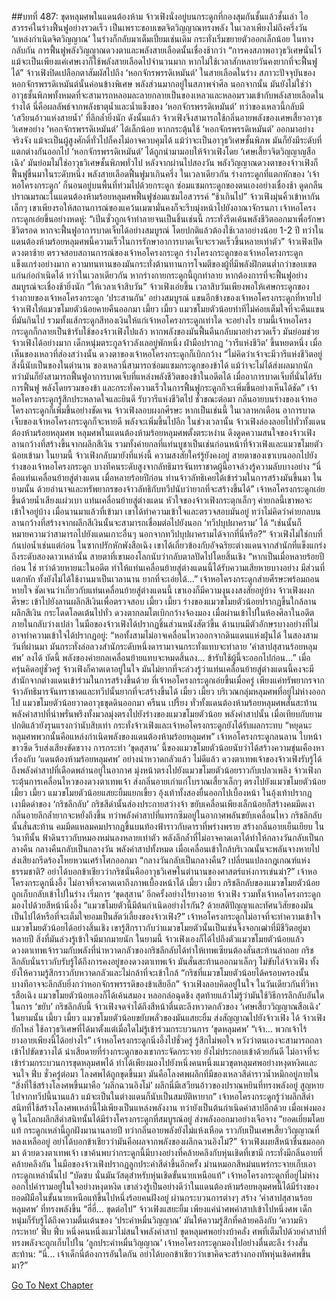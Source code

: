 ##บทที่ 487: ขุดหลุมศพในแดนต้องห้าม
จ้าวเฟิงนั่งอยู่บนกระดูกที่กองสุมกันชั้นแล้วชั้นเล่า ไอสวรรค์ในร่างฟื้นฟูอย่างรวดเร็ว
เป็นเพราะขอบเขตจิตวิญญาณทรงพลัง ในเวลาเพียงไม่ถึงครึ่งวัน ‘แหล่งกำเนิดจิตวิญญาณ’ ในร่างก็กลับมาเต็มเปี่ยมเช่นเดิม กระทั่งเริ่มขยายตัวออกเล็กน้อย
ในทางกลับกัน การฟื้นฟูพลังวิญญาณดวงตาและพลังสายเลือดนั้นเชื่องช้ากว่า
“การคงสภาพอาวุธวิเศษนั่นไว้ แม้จะเป็นเพียงแค่เศษเงาก็ใช้พลังสายเลือดไปจำนวนมาก หากไม่ใช้เวลาสักหลายวันคงยากที่จะฟื้นฟูได้”
จ้าวเฟิงปิดเปลือกตาสัมผัสไปถึง ‘หอกจักรพรรดิเหมันต์’ ในสายเลือดในร่าง
สภาวะปัจจุบันของหอกจักรพรรดิเหมันต์นั้นค่อนข้างพิเศษ พลังส่วนมากอยู่ในสภาพจำศีล
นอกจากนั้น มันยังไม่ใช่ว่าอาวุธชั้นพิภพทั้งหมดที่จะสามารถหลอมละลายกลายเป็นของเหลวและหลอมรวมเข้ากับพลังสายเลือดในร่างได้
นี่คือผลลัพธ์จากพลังธาตุน้ำและน้ำแข็งของ ‘หอกจักรพรรดิเหมันต์’ ทว่าของเหลวนี้กลับมี ‘เสวียนอ้าวแห่งสายน้ำ’ ที่ลึกล้ำยิ่งนัก
ดังนั้นแล้ว จ้าวเฟิงจึงสามารถใช้กลิ่นอายพลังของเศษเสี้ยวอาวุธวิเศษอย่าง ‘หอกจักรพรรดิเหมันต์’ ได้เล็กน้อย
หากกระตุ้นใช้ ‘หอกจักรพรรดิเหมันต์’ ออกมาอย่างจริงจัง แม้จะเป็นผู้สูงศักดิ์ทั่วไปก็คงไม่อาจควบคุมได้
แม้ว่าจะเป็นอาวุธวิเศษชั้นพิภพ มันก็ยังมีระดับที่แตกต่างกันออกไป ‘หอกจักรพรรดิเหมันต์’ ได้ถูกนำมามอบให้จ้าวเฟิงโดย ‘เศษเสี้ยวจิตวิญญาญสือเฉิง’ มันย่อมไม่ใช่อาวุธวิเศษชั้นพิภพทั่วไป
หลังจากผ่านไปสองวัน
พลังวิญญาณดวงตาของจ้าวเฟิงก็ฟื้นฟูขึ้นมาในระดับหนึ่ง พลังสายเลือดฟื้นฟูมาเกินครึ่ง
ในเวลาเดียวกัน ร่างกระดูกที่แตกหักของ ‘เจ้าหอโครงกระดูก’ ก็นอนอยู่บนพื้นที่ท่วมไปด้วยกระดูก ซ่อมแซมกระดูกของตนเองอย่างเชื่องช้า ดูดกลืนปราณมรณะในแดนต้องห้ามร้อยหลุมศพฟื้นฟูซ่อมแซมไอสวรรค์
“ช้าเกินไป”
จ้าวเฟิงมุ่นคิ้วเข้าหากันเล็กๆ
เขาเพียงรอให้สถานการณ์ของแคว้นเมฆามั่นคงก็จะรีบมุ่งหน้าไปยังอาณาจักรนภา
เจ้าหอโครงกระดูกเอ่ยขึ้นอย่างหดหู่: “เปิ่นซั่วถูกเจ้าทำลายจนเป็นชิ้นเช่นนี้ กระทั่งรีดเค้นพลังชีวิตออกมาเพื่อรักษาชีวิตรอด หากจะฟื้นฟูอาการบาดเจ็บได้อย่างสมบูรณ์ โดยปกติแล้วต้องใช้เวลาอย่างน้อย 1-2 ปี ทว่าในแดนต้องห้ามร้อยหลุมศพนี้ความเร็วในการรักษาอาการบาดเจ็บจะรวดเร็วขึ้นหลายเท่าตัว”
จ้าวเฟิงเปิดดวงตาซ้าย ตรวจสอบสถานการณ์ของเจ้าหอโครงกระดูก
ร่างโครงกระดูกของเจ้าหอโครงกระดูกแข็งแกร่งอย่างมาก ความทนทานของมันกระทั่งต้านทานการโจมตีของผู้ที่มีพลังฝึกตนต่ำกว่าขอบเขตแก่นก่อกำเนิดได้
ทว่าในเวลาเดียวกัน หากร่างกายกระดูกนี้ถูกทำลาย หากต้องการที่จะฟื้นฟูอย่างสมบูรณ์จะเชื่องช้ายิ่งนัก
“ให้เวลาเจ้าสิบวัน”
จ้าวเฟิงเอ่ยขึ้น เวลาสิบวันเพียงพอให้เศษกระดูกของร่างกายของเจ้าหอโครงกระดูก ‘ประสานกัน’ อย่างสมบูรณ์
แขนอีกข้างของเจ้าหอโครงกระดูกที่หายไป จ้าวเฟิงให้แมวขโมยตัวน้อยคายคืนออกมา
เมี้ยว เมี้ยว
แมวขโมยตัวน้อยท่าทีไม่ค่อยเต็มใจที่จะคืนแขนที่มันกินไป รวมทั้งแส้กระดูกสีทองเงินให้แก่เจ้าหอโครงกระดูกเท่าใด
จะอย่างไร ยามนี้เจ้าหอโครงกระดูกก็กลายเป็นข้ารับใช้ของจ้าวเฟิงไปแล้ว หากพลังของมันฟื้นคืนกลับมาอย่างรวดเร็ว มันย่อมช่วยจ้าวเฟิงได้อย่างมาก
เด็กหนุ่มตระกูลจ้าวลังเลอยู่พักหนึ่ง ฝ่ามือปรากฏ ‘วารีแห่งชีวิต’ ขึ้นหยดหนึ่ง
เมื่อเห็นของเหลวที่ส่องสว่างนั้น ดวงตาของเจ้าหอโครงกระดูกก็เบิกกว้าง
“ไม่คิดว่าเจ้าจะมีวารีแห่งชีวิตอยู่ สิ่งนี้นับเป็นของในตำนาน ของเหลวนี่สามารถซ่อมแซมกระดูกของข้าได้ แม้ว่าจะไม่ได้ส่งผลมากนัก ทว่ามันก็ยังสามารถฟื้นฟูอาการบาดเจ็บที่แหล่งพลังชีวิตของข้าในอดีตได้ เมื่ออาการบาดเจ็บที่นั่นได้รับการฟื้นฟู พลังโดยรวมของข้า และกระทั่งความเร็วในการฟื้นฟูกระดูกก็จะเพิ่มขึ้นอย่างเห็นได้ชัด”
เจ้าหอโครงกระดูกรู้สึกประหลาดใจและยินดี รับวารีแห่งชีวิตไป
ชั่วขณะต่อมา กลิ่นอายบนร่างของเจ้าหอโครงกระดูกก็เพิ่มขึ้นอย่างชัดเจน
จ้าวเฟิงลอบผงกศีรษะ หากเป็นเช่นนี้ ในเวลาหกเดือน อาการบาดเจ็บของเจ้าหอโครงกระดูกก็จะหายดี พลังจะเพิ่มขึ้นไปอีก
ในช่วงเวลานั้น จ้าวเฟิงล่องลอยไปทั่วทั้งแดนต้องห้ามร้อยหลุมศพ
หลุมศพในแดนต้องห้ามร้อยหลุมศพตั้งตระหง่าน ดึงดูดความสนใจของจ้าวเฟิง
ลานกว้างที่สร้างขึ้นจากผลึกสีเงิน รวมทั้งค่ายกลที่แท่นบูชาเป็นเช่นก่อนหน้าที่จ้าวเฟิงและแมวขโมยตัวน้อยเข้ามา
ในยามนี้ จ้าวเฟิงกลับมายังที่แห่งนี้ ความสงสัยใคร่รู้ยังคงอยู่
สายตาของเขาเบนออกไปยังร่างของเจ้าหอโครงกระดูก บางทีคนระดับสูงจากลัทธิมารจันทราชาดผู้นี้อาจล่วงรู้ความลับบางอย่าง
“นี่คือแท่นเคลื่อนย้ายสู่ต่างแดน เมื่อหลายร้อยปีก่อน ท่านจ้าวลัทธิเคยได้เข้าร่วมในการสร้างมันขึ้นมา ในยามนั้น ด้วยอำนาจและทรัพยากรของจ้าวลัทธิกับทวีปนับว่ายากที่จะสร้างขึ้นได้”
เจ้าหอโครงกระดูกเอ่ยขึ้นด้วยน้ำเสียงแผ่วเบา
แท่นเคลื่อนย้ายสู่ต่างแดน
หัวใจของจ้าวเฟิงกระตุกเล็กๆ ค่ายกลนี้เขาพอจะเข้าใจอยู่บ้าง เมื่อนานมาแล้วที่เข้ามา เขาได้ทำความเข้าใจและตรวจสอบมันอยู่
ทว่าไม่คิดว่าค่ายกลบนลานกว้างที่สร้างจากผลึกสีเงินนั้นจะสามารถเชื่อมต่อไปยังนอก ‘ทวีปบุปผาคราม’ ได้
“เช่นนั้นก็หมายความว่าสามารถไปยังแดนเกาะอื่นๆ นอกจากทวีปบุปผาครามได้จากที่นี่หรือ?”
จ้าวเฟิงไม่ใช่กบที่ก้นบ่อน้ำเช่นแต่ก่อน
ในซากปรักหักพังสือเฉิง เขาได้เกี่ยวข้องกับอัจฉริยะต่างแดนจากสำนักที่แข็งแกร่งถึงระดับสองดาวเหล่านั้น สายตาที่เขามองโลกนับว่ากลับตาลปัดไปโดยสิ้นเชิง
“หากเป็นเมื่อหลายร้อยปีก่อน ใช่ ทว่าด้วยหายนะในอดีต ทำให้แท่นเคลื่อนย้ายสู่ต่างแดนนี้ได้รับความเสียหายบางอย่าง มีส่วนที่แตกหัก ทั้งยังไม่ได้ใช้งานมาเป็นเวลานาน ยากที่จะเอ่ยได้...”
เจ้าหอโครงกระดูกส่ายศีรษะพร้อมถอนหายใจ
ชัดเจนว่าเกี่ยวกับแท่นเคลื่อนย้ายสู่ต่างแดนนี้ เขาเองก็มีความงุนงงสงสัยอยู่บ้าง
จ้าวเฟิงผงกศีรษะ เข้าไปยังลานผลึกสีเงินเพื่อตรวจสอบ
เมี้ยว เมี้ยว
ร่างของแมวขโมยตัวน้อยปรากฏขึ้นใกล้ลานผลึกสีเงิน กระโดดโลดเต้นไปทั่ว ดวงตากลมโตเบิกกว้างจ้องมอง
เมื่อผ่านเข้าไปในห้องศิลาในอดีต ภายในกลับว่างเปล่า
ในมือของจ้าวเฟิงได้ปรากฏชิ้นส่วนหนังสัตว์ขึ้น ด้านบนมีตัวอักษรบางอย่างที่ไม่อาจทำความเข้าใจได้ปรากฏอยู่: “หอทั้งสามไม่อาจเคลื่อนไหวออกจากดินแดนแห่งฝุ่นได้ ในสองสามวันที่ผ่านมา มันกระทั่งล่อลวงสำนักระดับหนึ่งดารามาจนกระทั่งแทบจะทำลาย ‘คำสาปสุสานร้อยหลุมศพ’ ลงได้ บัดนี้ พลังของค่ายกลเคลื่อนย้ายแทบจะหมดสิ้นลง... ข้ารับใช้ผู้นี้จะออกไปก่อน...”
เมื่อครุ่นคิดอยู่ชั่วครู่ จ้าวเฟิงก็คาดเดาอยู่ในใจ
มันไม่ยากที่จะล่วงรู้ว่าแท่นเคลื่อนย้ายสู่ต่างแดนนี้คงจะมีสำนักจากต่างแดนเข้าร่วมในการสร้างขึ้นด้วย ที่เจ้าหอโครงกระดูกเอ่ยขึ้นเมื่อครู่ เพียงแค่ทรัพยากรจากจ้าวลัทธิมารจันทราชาดและทวีปนั้นยากที่จะสร้างขึ้นได้
เมี้ยว เมี้ยว
บริเวณกลุ่มหลุมศพที่อยู่ไม่ห่างออกไป แมวขโมยตัวน้อยวาดอาวุธขุดดินออกมา
ครืนน เปรี้ยง
ทั่วทั้งแดนต้องห้ามร้อยหลุมศพสั่นสะท้าน พลังคำสาปที่น่าพรั่นพรึงทั้งมวลมุ่งตรงไปยังร่างของแมวขโมยตัวน้อย
พลังคำสาปนั้น เมื่อเทียบกับยามปกติแล้วยังรุนแรงกว่านับสิบเท่า กระทั่งจ้าวเฟิงและเจ้าหอโครงกระดูกยังได้รับผลกระทบ
“หยุดนะ หลุมศพพวกนั้นคือแหล่งกำเนิดพลังของแดนต้องห้ามร้อยหลุมศพ”
เจ้าหอโครงกระดูกลนลาน ใบหน้าขาวซีด รีบส่งเสียงขัดขวาง
การกระทำ ‘ขุดสุสาน’ นี้ของแมวขโมยตัวน้อยนับว่าได้สร้างความขุ่นเคืองหาเรื่องกับ ‘แดนต้องห้ามร้อยหลุมศพ’ อย่างน่าหวาดกลัวแล้ว
ไม่ดีแล้ว
ดวงตาเทพเจ้าของจ้าวเฟิงรับรู้ได้ถึงพลังคำสาปที่เดือดพล่านอยู่ในอากาศ มุ่งหน้าตรงไปยังแมวขโมยตัวน้อยราวกับเปลวเพลิง
จ้าวเฟิงกระตุ้นการเคลื่อนไหวของดวงตาเทพเจ้า ส่งกลิ่นอายเก่าแก่โบราณเสี้ยวเล็กๆ ตรงไปยังแมวขโมยตัวน้อย
เมี้ยว เมี้ยว
แมวขโมยตัวน้อยแสยะยิ้มแยกเขี้ยว อุ้งเท้าทั้งสองยื่นออกไปเบื้องหน้า ในอุ้งเท้าปรากฏเงามืดดำของ ‘กริชลึกลับ’
กริชสีดำนั้นส่องประกายสว่างจ้า ขยับเคลื่อนเพียงเล็กน้อยก็สร้างคมมีดเงา กลิ่นอายลึกล้ำยากจะหยั่งถึงขึ้น
ทว่าพลังคำสาปที่แทรกซึมอยู่ในอากาศพลันขยับเคลื่อนไหว
กริชลึกลับนั้นสั่นสะท้าน คมมีดแหลมคมปรากฏขึ้นบนท้องฟ้าราวกับดาราที่พร่างพราย สร้างกลิ่นอายเย็นเยียบ
ในวินาทีนั้น
ฟ้าดินราวกับหมองหม่นลงหลายเท่าตัว พลังลึกล้ำที่ไม่อาจคาดเดาได้ทำให้กลางวันกลับเป็นกลางคืน กลางคืนกลับเป็นกลางวัน
พลังคำสาปทั้งหมด เมื่อเคลื่อนเข้าใกล้บริเวณนั้นจะพลันจางหายไป ส่งเสียงกรีดร้องโหยหวนเศร้าโศกออกมา
“กลางวันกลับเป็นกลางคืน? เปลี่ยนแปลงกฎเกณฑ์แห่งธรรมชาติ? อย่าได้บอกข้าเชียวว่ากริชนั่นคืออาวุธวิเศษในตำนานของศาสตร์แห่งการเข่นฆ่า?”
เจ้าหอโครงกระดูกนิ่งอึ้ง ไม่อาจที่จะคาดเดาถึงภาพเบื้องหน้าได้
เมี้ยว เมี้ยว
กริชลึกลับของแมวขโมยตัวน้อยถูกเก็บกลับเข้าไปในร่าง เริ่มการ ‘ขุดสุสาน’ อีกครั้งอย่างไร้ยางอาย
จ้าวเฟิง รวมทั้งเจ้าหอโครงกระดูกมองไปด้วยสีหน้านิ่งอึ้ง
“แมวขโมยตัวนี้มีต้นกำเนิดอย่างไรกัน? ด้วยสติปัญญาและทัศนวิสัยของมัน เป็นไปได้หรือที่จะเต็มใจยอมเป็นสัตว์เลี้ยงของจ้าวเฟิง?”
เจ้าหอโครงกระดูกไม่อาจที่จะทำความเข้าใจแมวขโมยตัวน้อยได้อย่างสิ้นเชิง
เขารู้สึกราวกับว่าแมวขโมยตัวนั้นเป็นเช่นจิ้งจอกเฒ่าที่มีชีวิตอยู่มาหลายปี สิ่งที่มันล่วงรู้เข้าใจมีมากมายนัก
ในยามนี้ จ้าวเฟิงเองก็ได้ไปถึงตัวแมวขโมยตัวน้อยแล้ว
ดวงตาเทพเจ้ารวมกับพลังที่น่าหวาดกลัวของกริชลึกลับได้ทำให้เทพเซียนต้องสั่นสะท้านล่าถอย
กริชลึกลับนั่นราวกับรับรู้ได้ถึงการคงอยู่ของดวงตาเทพเจ้า มันสั่นสะท้านออกมาเล็กๆ ไม่ขับไล่จ้าวเฟิง ทั้งยังให้ความรู้สึกราวกับหวาดกลัวและไม่กล้าที่จะเข้าใกล้
“กริชที่แมวขโมยตัวน้อยได้ครอบครองนั้น บางทีอาจจะลึกลับยิ่งกว่าหอกจักรพรรรดิของข้าเสียอีก”
จ้าวเฟิงลอบคิดอยู่ในใจ
ในวันเดียวกันที่วิหารสือเฉิง แมวขโมยตัวน้อยเองก็ได้เค้นสมอง หลอกล่อฉุดชิง สุดท้ายแล้วไม่รู้ว่ามันใช้วิธีการลึกลับอันใดในการ ‘ขยับ’ กริชลึกลับนี้
จ้าวเฟิงจดจำได้ถึงสีหน้าตื่นตะลึงหวาดกลัวของ ‘เศษเสี้ยววิญญาณสือเฉิง’ ในยามนั้น
เมี้ยว เมี้ยว
แมวขโมยตัวน้อยขยับพลั่วของมันแสยะยิ้ม ส่งสัญญาณไปยังจ้าวเฟิง
ได้
จ้าวเฟิงยักไหล่ ใช้อาวุธวิเศษที่ได้มาตั้งแต่เมื่อใดไม่รู้เข้าร่วมกระบวนการ ‘ขุดหลุมศพ’
“เจ้า... พวกเจ้าไร้ยางอายเพียงนี้ได้อย่างไร”
เจ้าหอโครงกระดูกนิ่งอึ้งไปชั่วครู่ รู้สึกไม่พอใจ หวังว่าตนเองจะสามารถถลาเข้าไปขัดขวางได้
น่าเสียดายที่ร่างกระดูกของเขากระจัดกระจาย ยังไม่ประกอบเข้าด้วยกันดี ไม่อาจที่จะเข้าร่วมกระบวนการขุดหลุมศพได้ ทำได้เพียงมองไปยังหนึ่งคนหนึ่งแมวขุดหลุมศพอย่างหงุดหงิดและจนใจ
ฟึ่บ
ชั่วครู่ต่อมา โลงศพได้ถูกขุดขึ้นมา มันคือโลงศพผลึกที่มีของเหลวสีดำราวน้ำหมึกอยู่ภายใน
“สิ่งที่ใช้สร้างโลงศพขึ้นมาคือ ‘ผลึกฉวนอิงโม่’ ผลึกนี่มีเสวียนอ้าวของปราณหยินที่ทรงพลังอยู่ สูญหายไปจากทวีปนี้นานแล้ว แม้จะเป็นในต่างแดนก็นับเป็นสมบัติหายาก”
เจ้าหอโครงกระดูกรู้ว่าผลึกสีดำสนิทที่ใช้สร้างโลงศพเหล่านี้ไม่เพียงเป็นแหล่งพลังงาน ทว่ายังเป็นต้นกำเนิดคำสาปอีกด้วย
เมื่อเพ่งมองดู
ในโลกผลึกสีดำสนิทนั้นได้มีร่างโครงกระดูกที่สมบูรณ์อยู่ ส่งพลังออกมาอย่างเจือจาง
“ยอดเยี่ยมโดยแท้ กระดูกเหล่านี้ถูกฝังมานานลายปี ทว่ากลิ่นอายพลังยังไม่แห้งเหือด ราวกับเป็นเศษเสี้ยววิญญาณที่หลงเหลืออยู่ อย่าได้บอกข้าเชียวว่ามันคือผลจากพลังของผลึกฉวนอิงโม่?”
จ้าวเฟิงเผยสีหน้าชื่นชมออกมา
ด้วยดวงตาเทพเจ้า เขาค้นพบว่ากระดูกนี้มีบางอย่างที่คล้ายคลึงกับหุ่นเชิดที่เขามี กระทั่งมีกลิ่นอายที่คล้ายคลึงกัน
ในมือของจ้าวเฟิงปรากฏลูกประคำสีดำขึ้นอีกครั้ง ม่านหมอกสีหม่นแพร่กระจายเก็บเอากระดูกเหล่านั้นไป
“บัดซบ นั่นมันวัสดุสำหรับหุ่นเชิดขั้นนายเหนือแท้”
เจ้าหอโครงกระดูกที่อยู่ไม่ห่างออกไปคำรามอยู่ในใจอย่างหงุดหงิด
เขาล่วงรู้เป็นอย่างดีว่าในแดนต้องห้ามร้อยหลุมศพนี้ได้มีร่างของยอดฝีมือในขั้นนายเหนือแท้ขึ้นไปหนึ่งร้อยคนฝังอยู่ ผ่านกระบวนการต่างๆ สร้าง ‘คำสาปสุสานร้อยหลุมศพ’ ที่ทรงพลังขึ้น
“ฮี่ฮี่... ขุดต่อไป”
จ้าวเฟิงแสยะยิ้ม
เพียงแค่นำศพคำสาปเข้าไปหนึ่งศพ เด็กหนุ่มก็รับรู้ได้ถึงความตื่นเต้นของ ‘ประคำหมื่นวิญญาณ’ มันให้ความรู้สึกที่คล้ายคลึงกับ ‘ความหิวกระหาย’
ฟึ่บ ฟึ่บ
หนึ่งคนหนึ่งแมวไม่สนใจพลังคำสาป ขุดหลุมศพอย่างบ้าคลั่ง
ศพที่เต็มไปด้วยคำสาปที่ทรงพลังจะถูกเก็บไปใน ‘ลูกประคำหมื่นวิญญาณ’ เจ้าหอโครงกระดูกมองไปอย่างตื่นตะลึง ร่างสั่นสะท้าน: “นี่... เจ้าเด็กนี่ต้องการอันใดกัน อย่าได้บอกข้าเชียวว่าเขาคิดจะสร้างกองทัพหุ่นเชิดศพขึ้นมา?”


[Go To Next Chapter]( ./47.md)